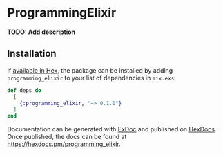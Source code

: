 # ProgrammingElixir

**TODO: Add description**

## Installation

If [available in Hex](https://hex.pm/docs/publish), the package can be installed
by adding `programming_elixir` to your list of dependencies in `mix.exs`:

```elixir
def deps do
  [
    {:programming_elixir, "~> 0.1.0"}
  ]
end
```

Documentation can be generated with [ExDoc](https://github.com/elixir-lang/ex_doc)
and published on [HexDocs](https://hexdocs.pm). Once published, the docs can
be found at <https://hexdocs.pm/programming_elixir>.

